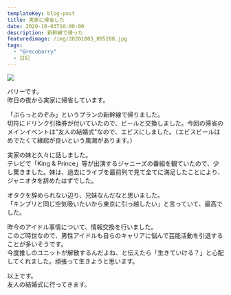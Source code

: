```yaml
---
templateKey: blog-post
title: 実家に帰省した
date: 2020-10-03T10:00:00
description: 新幹線で帰った
featuredimage: /img/20201003_095208.jpg
tags:
  - "@recobarry"
  - 日記
---
```

![](/img/20201003_095208.jpg)

バリーです。\
昨日の夜から実家に帰省しています。

「ぷらっとのぞみ」というプランの新幹線で帰りました。\
切符にドリンク引換券が付いていたので、ビールと交換しました。今回の帰省のメインイベントは"友人の結婚式"なので、エビスにしました。（エビスビールはめでたくて縁起が良いという風潮があります。）

実家の妹と久々に話しました。\
テレビで「King & Prince」等が出演するジャニーズの番組を観ていたので、少し驚きました。妹は、過去にライブを最前列で見て全てに満足したことにより、ジャニオタを辞めたはずでした。

オタクを辞められない辺り、兄妹なんだなと思いました。\
「キンプリと同じ空気吸いたいから東京に引っ越したい」と言っていて、最高でした。

昨今のアイドル事情について、情報交換を行いました。\
このご時世なので、男性アイドルも自らのキャリアに悩んで芸能活動を引退することが多いそうです。\
今度推しのユニットが解散するんだよね、と伝えたら「生きていける？」と心配してくれました。頑張って生きようと思います。

以上です。\
友人の結婚式に行ってきます。